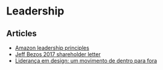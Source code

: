 # Leadership

## Articles

- [Amazon leadership principles](https://www.amazon.jobs/en/principles)
- [Jeff Bezos 2017 shareholder letter](https://www.sec.gov/Archives/edgar/data/1018724/000119312517120198/d373368dex991.htm)
- [Liderança em design: um movimento de dentro para fora](https://brasil.uxdesign.cc/lideran%C3%A7a-em-design-um-movimento-de-dentro-para-fora-ed19c0bea273)
